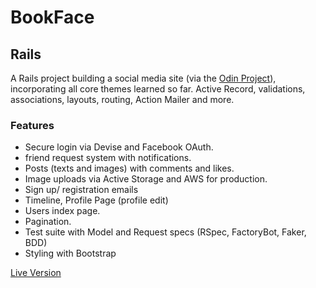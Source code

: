 # BookFace

## Rails

A Rails project building a social media site (via the [Odin Project](https://www.theodinproject.com/courses/ruby-on-rails/lessons/final-project)), incorporating all core themes learned so far. Active Record, validations, associations, layouts, routing, Action Mailer and more.

### Features
  - Secure login via Devise and Facebook OAuth.
  - friend request system with notifications.
  - Posts (texts and images) with comments and likes.
  - Image uploads via Active Storage and AWS for production.
  - Sign up/ registration emails
  - Timeline, Profile Page (profile edit)
  - Users index page.
  - Pagination.
  - Test suite with Model and Request specs (RSpec, FactoryBot, Faker, BDD)
  - Styling with Bootstrap

  [Live Version](https://pacific-journey-50747.herokuapp.com/)